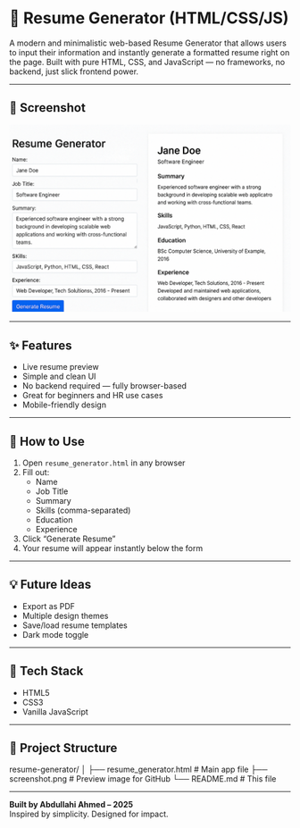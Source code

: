 # 📝 Resume Generator (HTML/CSS/JS)

A modern and minimalistic web-based Resume Generator that allows users to input their information and instantly generate a formatted resume right on the page. Built with pure HTML, CSS, and JavaScript — no frameworks, no backend, just slick frontend power.

---

## 📸 Screenshot

![Resume Generator Screenshot](screenshot1.png)

---

## ✨ Features

- Live resume preview
- Simple and clean UI
- No backend required — fully browser-based
- Great for beginners and HR use cases
- Mobile-friendly design

---

## 🚀 How to Use

1. Open `resume_generator.html` in any browser
2. Fill out:
   - Name
   - Job Title
   - Summary
   - Skills (comma-separated)
   - Education
   - Experience
3. Click “Generate Resume”
4. Your resume will appear instantly below the form

---

## 💡 Future Ideas

- Export as PDF
- Multiple design themes
- Save/load resume templates
- Dark mode toggle

---

## 🧰 Tech Stack

- HTML5
- CSS3
- Vanilla JavaScript

---

## 📂 Project Structure
resume-generator/ │ ├── resume_generator.html # Main app file ├── screenshot.png # Preview image for GitHub └── README.md # This file


---

**Built by Abdullahi Ahmed – 2025**  
Inspired by simplicity. Designed for impact.


